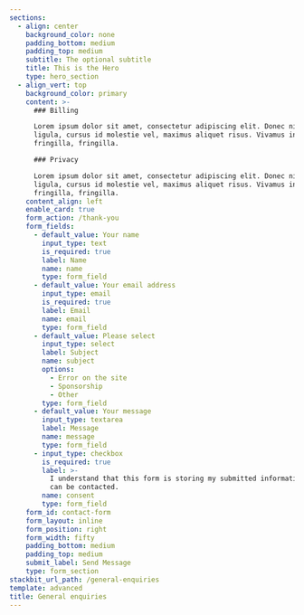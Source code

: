 ```yaml
---
sections:
  - align: center
    background_color: none
    padding_bottom: medium
    padding_top: medium
    subtitle: The optional subtitle
    title: This is the Hero
    type: hero_section
  - align_vert: top
    background_color: primary
    content: >-
      ### Billing

      Lorem ipsum dolor sit amet, consectetur adipiscing elit. Donec nisl
      ligula, cursus id molestie vel, maximus aliquet risus. Vivamus in nibh
      fringilla, fringilla.

      ### Privacy

      Lorem ipsum dolor sit amet, consectetur adipiscing elit. Donec nisl
      ligula, cursus id molestie vel, maximus aliquet risus. Vivamus in nibh
      fringilla, fringilla.
    content_align: left
    enable_card: true
    form_action: /thank-you
    form_fields:
      - default_value: Your name
        input_type: text
        is_required: true
        label: Name
        name: name
        type: form_field
      - default_value: Your email address
        input_type: email
        is_required: true
        label: Email
        name: email
        type: form_field
      - default_value: Please select
        input_type: select
        label: Subject
        name: subject
        options:
          - Error on the site
          - Sponsorship
          - Other
        type: form_field
      - default_value: Your message
        input_type: textarea
        label: Message
        name: message
        type: form_field
      - input_type: checkbox
        is_required: true
        label: >-
          I understand that this form is storing my submitted information so I
          can be contacted.
        name: consent
        type: form_field
    form_id: contact-form
    form_layout: inline
    form_position: right
    form_width: fifty
    padding_bottom: medium
    padding_top: medium
    submit_label: Send Message
    type: form_section
stackbit_url_path: /general-enquiries
template: advanced
title: General enquiries
---
```

